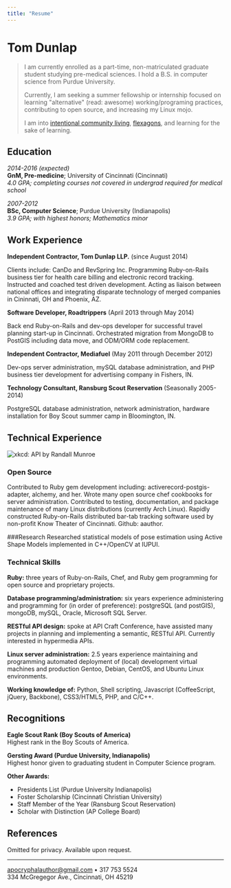 ```yaml
---
title: "Resume"
---
```


Tom Dunlap
==========

> I am currently enrolled as a part-time, non-matriculated graduate student
> studying pre-medical sciences. I hold a B.S. in computer science from Purdue
> University.
>
> Currently, I am seeking a summer fellowship or internship focused on learning
> "alternative" (read: awesome) working/programing practices, contributing to
> open source, and increasing my Linux mojo.
>
> I am into [intentional community living][mac house], [flexagons], and learning
> for the sake of learning.

Education
---------

*2014-2016 (expected)*  
**GnM, Pre-medicine**; University of Cincinnati (Cincinnati)  
*4.0 GPA; completing courses not covered in undergrad required for medical school*

*2007-2012*  
**BSc, Computer Science**; Purdue University (Indianapolis)  
*3.9 GPA; with highest honors; Mathematics minor*

Work Experience
---------------

**Independent Contractor, Tom Dunlap LLP.** (since August 2014)


Clients include: CanDo and RevSpring Inc. Programming Ruby-on-Rails business
tier for health care billing and electronic record tracking. Instructed and
coached test driven development.  Acting as liaison between national offices and
integrating disparate technology of merged companies in Cininnati, OH and
Phoenix, AZ.

**Software Developer, Roadtrippers** (April 2013 through May 2014)

Back end Ruby-on-Rails and dev-ops developer for successful travel planning
start-up in Cincinnati.  Orchestrated migration from MongoDB to PostGIS
including data move, and ODM/ORM code replacement.

**Independent Contractor, Mediafuel** (May 2011 through December 2012)

Dev-ops server administration, mySQL database administration, and PHP business
tier development for advertising company in Fishers, IN.

**Technology Consultant, Ransburg Scout Reservation** (Seasonally 2005-2014)

PostgreSQL database administration, network administration, hardware
installation for Boy Scout summer camp in Bloomington, IN.


Technical Experience
--------------------

![xkcd: API by Randall Munroe](http://imgs.xkcd.com/comics/api.png)

### Open Source
Contributed to Ruby gem development including: activerecord-postgis-adapter,
alchemy, and her.  Wrote many open source chef cookbooks for server
administration.  Contributed to testing, documentation, and package maintenance
of many Linux distributions (currently Arch Linux).  Rapidly constructed
Ruby-on-Rails distributed bar-tab tracking software used by non-profit Know
Theater of Cincinnati. Github: aauthor.

###Research
Researched statistical models of pose estimation using Active Shape Models
implemented in C++/OpenCV at IUPUI.

### Technical Skills
**Ruby:** three years of Ruby-on-Rails, Chef, and Ruby gem programming for
open source and proprietary projects.

**Database programming/administration:** six years experience administering
and programming for (in order of preference): postgreSQL (and postGIS), mongoDB,
mySQL, Oracle, Microsoft SQL Server.

**RESTful API design:** spoke at API Craft Conference, have assisted many
projects in planning and implementing a semantic, RESTful API.  Currently
interested in hypermedia APIs.

**Linux server administration:** 2.5 years experience maintaining and
programming automated deployment of (local) development virtual machines and
production Gentoo, Debian, CentOS, and Ubuntu Linux environments.

**Working knowledge of:** Python, Shell scripting, Javascript (CoffeeScript,
jQuery, Backbone), CSS3/HTML5, PHP, and C/C++.

Recognitions
------------

**Eagle Scout Rank (Boy Scouts of America)**  
Highest rank in the Boy Scouts of America.

**Gersting Award (Purdue University, Indianapolis)**  
Highest honor given to graduating student in Computer Science program.

**Other Awards:**

-  Presidents List (Purdue University Indianapolis)
-  Foster Scholarship (Cincinnati Christian University)
-  Staff Member of the Year (Ransburg Scout Reservation)
-  Scholar with Distinction (AP College Board)

References
----------

Omitted for privacy. Available upon request.

----

<apocryphalauthor@gmail.com> • 317 753 5524  
334 McGregegor Ave., Cincinnati, OH 45219

[mac house]: http://www.ic.org/directory/the-mac-house/
[flexagons]: http://en.wikipedia.org/wiki/Flexagon
